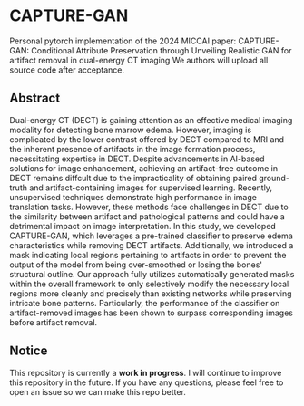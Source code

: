 # CAPTURE-GAN
Personal pytorch implementation of the 2024 MICCAI paper: CAPTURE-GAN: Conditional Attribute Preservation through Unveiling Realistic GAN for artifact removal in dual-energy CT imaging
We authors will upload all source code after acceptance.

## Abstract
Dual-energy CT (DECT) is gaining attention as an effective medical imaging modality for detecting bone marrow edema. However, imaging is complicated by the lower contrast offered by DECT compared to MRI and the inherent presence of artifacts in the image formation process, necessitating expertise in DECT. Despite advancements in AI-based solutions for image enhancement, achieving an artifact-free outcome in DECT remains diffcult due to the impracticality of obtaining paired ground-truth and artifact-containing images for supervised learning. Recently, unsupervised techniques demonstrate high performance in image translation tasks. However, these methods face challenges in DECT due to the similarity between artifact and pathological patterns and could have a detrimental impact on image interpretation. In this study, we developed CAPTURE-GAN, which leverages a pre-trained classifier to preserve edema characteristics while removing DECT artifacts. Additionally, we introduced a mask indicating local regions pertaining to artifacts in order to prevent the output of the model from being over-smoothed or losing the bones' structural outline. Our approach fully utilizes automatically generated masks within the overall framework to only selectively modify the necessary local regions more cleanly and precisely than existing networks while preserving intricate bone patterns. Particularly, the performance of the classifier on artifact-removed images has been shown to surpass corresponding images before artifact removal.

## Notice
This repository is currently a **work in progress**. I will continue to improve this repository in the future. If you have any questions, please feel free to open an issue so we can make this repo better.




